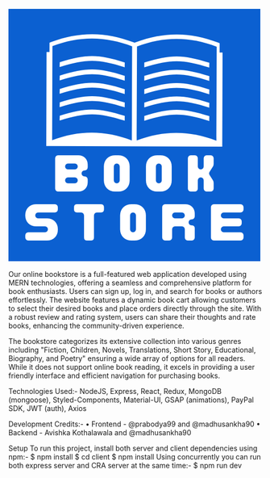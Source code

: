 ![bookstore](client/public/icons/open-book.png)


Our online bookstore is a full-featured web application developed using MERN technologies, offering 
a seamless and comprehensive platform for book enthusiasts. Users can sign up, log in, and search 
for books or authors effortlessly. The website features a dynamic book cart allowing customers to 
select their desired books and place orders directly through the site. With a robust review and rating 
system, users can share their thoughts and rate books, enhancing the community-driven experience.

The bookstore categorizes its extensive collection into various genres including "Fiction, Children, 
Novels, Translations, Short Story, Educational, Biography, and Poetry" ensuring a wide array of 
options for all readers. While it does not support online book reading, it excels in providing a user friendly interface and efficient navigation for purchasing books.

Technologies Used:- NodeJS, Express, React, Redux, MongoDB (mongoose), Styled-Components, 
Material-UI, GSAP (animations), PayPal SDK, JWT (auth), Axios

Development Credits:-
• Frontend - @prabodya99 and @madhusankha90
• Backend - Avishka Kothalawala and @madhusankha90

Setup
To run this project, install both server and client dependencies using npm:-
$ npm install
$ cd client
$ npm install
Using concurrently you can run both express server and CRA server at the same time:-
$ npm run dev